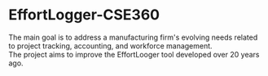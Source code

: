 # EffortLogger-CSE360
The main goal is to address a manufacturing firm's evolving needs related to project tracking, accounting, and workforce management. <br>
The project aims to improve the EffortLooger tool developed over 20 years ago.
